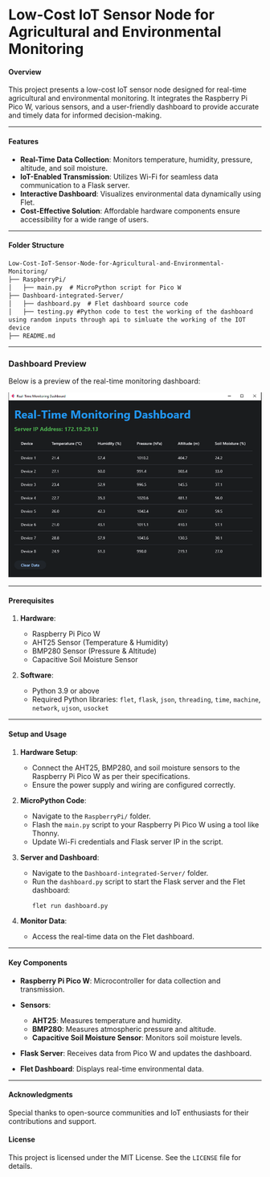 # **Low-Cost IoT Sensor Node for Agricultural and Environmental Monitoring**  

#### **Overview**
This project presents a low-cost IoT sensor node designed for real-time agricultural and environmental monitoring. It integrates the Raspberry Pi Pico W, various sensors, and a user-friendly dashboard to provide accurate and timely data for informed decision-making.

---

#### **Features**
- **Real-Time Data Collection**: Monitors temperature, humidity, pressure, altitude, and soil moisture.  
- **IoT-Enabled Transmission**: Utilizes Wi-Fi for seamless data communication to a Flask server.  
- **Interactive Dashboard**: Visualizes environmental data dynamically using Flet.  
- **Cost-Effective Solution**: Affordable hardware components ensure accessibility for a wide range of users.  

---

#### **Folder Structure**
```
Low-Cost-IoT-Sensor-Node-for-Agricultural-and-Environmental-Monitoring/
├── RaspberryPi/
│   ├── main.py  # MicroPython script for Pico W
├── Dashboard-integrated-Server/
│   ├── dashboard.py  # Flet dashboard source code
│   ├── testing.py #Python code to test the working of the dashboard using random inputs through api to simluate the working of the IOT device
├── README.md
```

---

### Dashboard Preview
Below is a preview of the real-time monitoring dashboard:

![Dashboard Preview](images/dashboard.png)

---

#### **Prerequisites**
1. **Hardware**:
   - Raspberry Pi Pico W  
   - AHT25 Sensor (Temperature & Humidity)  
   - BMP280 Sensor (Pressure & Altitude)  
   - Capacitive Soil Moisture Sensor  

2. **Software**:
   - Python 3.9 or above  
   - Required Python libraries: `flet`, `flask`, `json`, `threading`, `time`, `machine`, `network`, `ujson`, `usocket`  

---

#### **Setup and Usage**
1. **Hardware Setup**:  
   - Connect the AHT25, BMP280, and soil moisture sensors to the Raspberry Pi Pico W as per their specifications.  
   - Ensure the power supply and wiring are configured correctly.  

2. **MicroPython Code**:  
   - Navigate to the `RaspberryPi/` folder.  
   - Flash the `main.py` script to your Raspberry Pi Pico W using a tool like Thonny.  
   - Update Wi-Fi credentials and Flask server IP in the script.

3. **Server and Dashboard**:  
   - Navigate to the `Dashboard-integrated-Server/` folder.  
   - Run the `dashboard.py` script to start the Flask server and the Flet dashboard:  
     ```bash
     flet run dashboard.py
     ```

4. **Monitor Data**:  
   - Access the real-time data on the Flet dashboard.  

---

#### **Key Components**
- **Raspberry Pi Pico W**: Microcontroller for data collection and transmission.  
- **Sensors**:  
  - **AHT25**: Measures temperature and humidity.  
  - **BMP280**: Measures atmospheric pressure and altitude.  
  - **Capacitive Soil Moisture Sensor**: Monitors soil moisture levels.  

- **Flask Server**: Receives data from Pico W and updates the dashboard.  
- **Flet Dashboard**: Displays real-time environmental data.  

---

#### **Acknowledgments**
Special thanks to open-source communities and IoT enthusiasts for their contributions and support.  

#### **License**
This project is licensed under the MIT License. See the `LICENSE` file for details.
